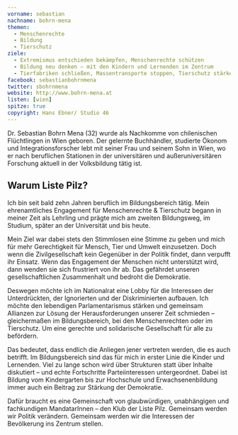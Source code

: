 ```yaml
---
vorname: sebastian
nachname: bohrn-mena
themen:
  - Menschenrechte
  - Bildung
  - Tierschutz
ziele:
  - Extremismus entschieden bekämpfen, Menschenrechte schützen
  - Bildung neu denken – mit den Kindern und Lernenden im Zentrum
  - Tierfabriken schließen, Massentransporte stoppen, Tierschutz stärken
facebook: sebastianbohrnmena
twitter: sbohrnmena
website: http://www.bohrn-mena.at
listen: [wien]
spitze: true
copyright: Hans Ebner/ Studio 46
---
```


Dr. Sebastian Bohrn Mena (32) wurde als Nachkomme von chilenischen Flüchtlingen in Wien geboren. Der gelernte Buchhändler, studierte Ökonom und Integrationsforscher lebt mit seiner Frau und seinem Sohn in Wien, wo er nach beruflichen Stationen in der universitären und außeruniversitären Forschung aktuell in der Volksbildung tätig ist.

## Warum Liste Pilz?

Ich bin seit bald zehn Jahren beruflich im Bildungsbereich tätig. Mein ehrenamtliches Engagement für Menschenrechte & Tierschutz begann in meiner Zeit als Lehrling und prägte mich am zweiten Bildungsweg, im Studium, später an der Universität und bis heute.

Mein Ziel war dabei stets den Stimmlosen eine Stimme zu geben und mich für mehr Gerechtigkeit für Mensch, Tier und Umwelt einzusetzen. Doch wenn die Zivilgesellschaft kein Gegenüber in der Politik findet, dann verpufft ihr Einsatz. Wenn das Engagement der Menschen nicht unterstützt wird, dann wenden sie sich frustriert von ihr ab. Das gefährdet unseren gesellschaftlichen Zusammenhalt und bedroht die Demokratie.

Deswegen möchte ich im Nationalrat eine Lobby für die Interessen der Unterdrückten, der Ignorierten und der Diskriminierten aufbauen. Ich möchte den lebendigen Parlamentarismus stärken und gemeinsam Allianzen zur Lösung der Herausforderungen unserer Zeit schmieden – gleichermaßen im Bildungsbereich, bei den Menschenrechten oder im Tierschutz. Um eine gerechte und solidarische Gesellschaft für alle zu befördern.

Das bedeutet, dass endlich die Anliegen jener vertreten werden, die es auch betrifft. Im Bildungsbereich sind das für mich in erster Linie die Kinder und Lernenden. Viel zu lange schon wird über Strukturen statt über Inhalte diskutiert – und echte Fortschritte Parteiinteressen untergeordnet. Dabei ist Bildung vom Kindergarten bis zur Hochschule und Erwachsenenbildung immer auch ein Beitrag zur Stärkung der Demokratie.

Dafür braucht es eine Gemeinschaft von glaubwürdigen, unabhängigen und fachkundigen MandatarInnen – den Klub der Liste Pilz. Gemeinsam werden wir Politik verändern. Gemeinsam werden wir die Interessen der Bevölkerung ins Zentrum stellen.